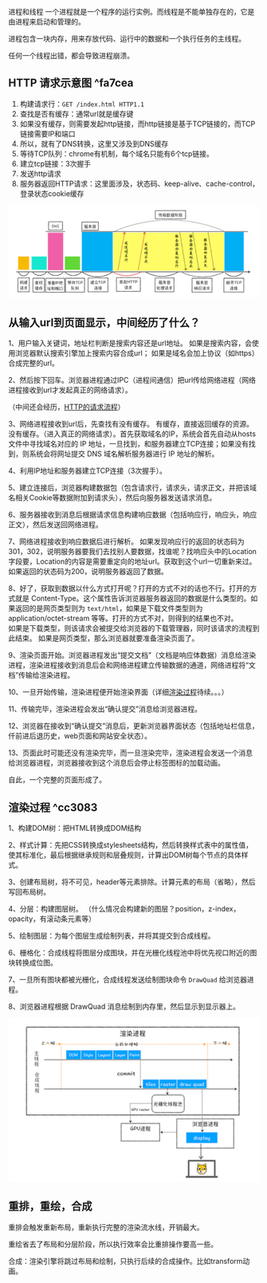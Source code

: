 进程和线程
一个进程就是一个程序的运行实例。而线程是不能单独存在的，它是由进程来启动和管理的。

进程包含一块内存，用来存放代码、运行中的数据和一个执行任务的主线程。

任何一个线程出错，都会导致进程崩溃。


## HTTP 请求示意图 ^fa7cea
1. 构建请求行：`GET /index.html HTTP1.1`
2. 查找是否有缓存：通常url就是缓存键
3. 如果没有缓存，则需要发起http链接，而http链接是基于TCP链接的，而TCP链接需要IP和端口
4. 所以，就有了DNS转换，这里又涉及到DNS缓存
5. 等待TCP队列：chrome有机制，每个域名只能有6个tcp链接。
6. 建立tcp链接：3次握手
7. 发送http请求
8. 服务器返回HTTP请求：这里面涉及，状态码、keep-alive、cache-control，登录状态cookie缓存

![](../assets/img-20240501160591.png)


## 从输入url到页面显示，中间经历了什么？

1、用户输入关键词，地址栏判断是搜索内容还是url地址。
如果是搜索内容，会使用浏览器默认搜索引擎加上搜索内容合成url；
如果是域名会加上协议（如https）合成完整的url。

2、然后按下回车。浏览器进程通过IPC（进程间通信）把url传给网络进程（网络进程接收到url才发起真正的网络请求）。

（中间还会经历，[HTTP的请求流程](#^fa7cea)）

3、网络进程接收到url后，先查找有没有缓存。
有缓存，直接返回缓存的资源。
没有缓存。（进入真正的网络请求）。首先获取域名的IP，系统会首先自动从hosts文件中寻找域名对应的 IP 地址，一旦找到，和服务器建立TCP连接；如果没有找到，则系统会将网址提交 DNS 域名解析服务器进行 IP 地址的解析。

4、利用IP地址和服务器建立TCP连接（3次握手）。

5、建立连接后，浏览器构建数据包（包含请求行，请求头，请求正文，并把该域名相关Cookie等数据附加到请求头），然后向服务器发送请求消息。

6、服务器接收到消息后根据请求信息构建响应数据（包括响应行，响应头，响应正文），然后发送回网络进程。

7、网络进程接收到响应数据后进行解析。
如果发现响应行的返回的状态码为301，302，说明服务器要我们去找别人要数据，找谁呢？找响应头中的Location字段要，Location的内容是需要重定向的地址url。获取到这个url一切重新来过。
如果返回的状态码为200，说明服务器返回了数据。

8、好了，获取到数据以什么方式打开呢？打开的方式不对的话也不行。打开的方式就是 Content-Type。这个属性告诉浏览器服务器返回的数据是什么类型的。如果返回的是网页类型则为 `text/html`，如果是下载文件类型则为 application/octet-stream 等等。打开的方式不对，则得到的结果也不对。    
如果是下载类型，则该请求会被提交给浏览器的下载管理器，同时该请求的流程到此结束。
如果是网页类型，那么浏览器就要准备渲染页面了。


9、渲染页面开始。浏览器进程发出“提交文档”（文档是响应体数据）消息给渲染进程，渲染进程接收到消息后会和网络进程建立传输数据的通道，网络进程将“文档”传输给渲染进程。

10、一旦开始传输，渲染进程便开始渲染界面（详细[渲染过程](#^cc3083)待续。。。）

11、传输完毕，渲染进程会发出“确认提交”消息给浏览器进程。

12、浏览器在接收到“确认提交”消息后，更新浏览器界面状态（包括地址栏信息，仟前进后退历史，web页面和网站安全状态）。

13、页面此时可能还没有渲染完毕，而一旦渲染完毕，渲染进程会发送一个消息给浏览器进程，浏览器接收到这个消息后会停止标签图标的加载动画。

自此，一个完整的页面形成了。


## 渲染过程 ^cc3083


1、构建DOM树：把HTML转换成DOM结构

2、样式计算：先把CSS转换成stylesheets结构，然后转换样式表中的属性值，使其标准化，最后根据继承规则和层叠规则，计算出DOM树每个节点的具体样式。

3、创建布局树，将不可见，header等元素排除。计算元素的布局（省略），然后写回布局树。

4、分层：构建图层树。
（什么情况会构建新的图层？position，z-index，opacity，有滚动条元素等）

5、绘制图层：为每个图层生成绘制列表，并将其提交到合成线程。

6、栅格化：合成线程将图层分成图块，并在光栅化线程池中将优先视口附近的图块转换成位图。

7、一旦所有图块都被光栅化，合成线程发送绘制图块命令 `DrawQuad` 给浏览器进程。

8、浏览器进程根据 DrawQuad 消息绘制到内存里，然后显示到显示器上。

![](../assets/img-20240501170567.png)


## 重排，重绘，合成

重排会触发重新布局，重新执行完整的渲染流水线，开销最大。

重绘省去了布局和分层阶段，所以执行效率会比重排操作要高一些。

合成：渲染引擎将跳过布局和绘制，只执行后续的合成操作。比如transform动画。
